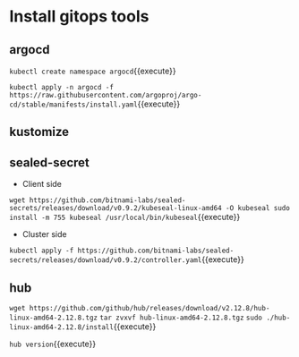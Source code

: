# Install gitops tools

## argocd

`kubectl create namespace argocd`{{execute}}

`kubectl apply -n argocd -f https://raw.githubusercontent.com/argoproj/argo-cd/stable/manifests/install.yaml`{{execute}}

## kustomize

## sealed-secret

- Client side

`wget https://github.com/bitnami-labs/sealed-secrets/releases/download/v0.9.2/kubeseal-linux-amd64 -O kubeseal
sudo install -m 755 kubeseal /usr/local/bin/kubeseal`{{execute}}

- Cluster side

`kubectl apply -f https://github.com/bitnami-labs/sealed-secrets/releases/download/v0.9.2/controller.yaml`{{execute}}

## hub

`wget https://github.com/github/hub/releases/download/v2.12.8/hub-linux-amd64-2.12.8.tgz`
`tar zvxvf hub-linux-amd64-2.12.8.tgz`
`sudo ./hub-linux-amd64-2.12.8/install`{{execute}}

`hub version`{{execute}}
